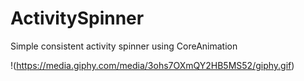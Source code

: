 # ActivitySpinner
Simple consistent activity spinner using CoreAnimation

!(https://media.giphy.com/media/3ohs7OXmQY2HB5MS52/giphy.gif)
